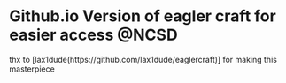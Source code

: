 <h1>Github.io Version of eagler craft for easier access @NCSD</h1>

<p>thx to [lax1dude(https://github.com/lax1dude/eaglercraft)] for making this masterpiece</p>
